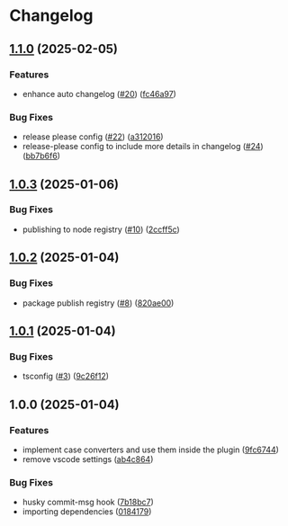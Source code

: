 # Changelog

## [1.1.0](https://github.com/muhammedkamel/mongoose-collection-naming-plugin/compare/v1.0.3...v1.1.0) (2025-02-05)


### Features

* enhance auto changelog ([#20](https://github.com/muhammedkamel/mongoose-collection-naming-plugin/issues/20)) ([fc46a97](https://github.com/muhammedkamel/mongoose-collection-naming-plugin/commit/fc46a977c263d0a4d8e7b1f23d494da109f80b71))


### Bug Fixes

* release please config ([#22](https://github.com/muhammedkamel/mongoose-collection-naming-plugin/issues/22)) ([a312016](https://github.com/muhammedkamel/mongoose-collection-naming-plugin/commit/a312016075b6a02b94a19027ec4a6768074ecab6))
* release-please config to include more details in changelog ([#24](https://github.com/muhammedkamel/mongoose-collection-naming-plugin/issues/24)) ([bb7b6f6](https://github.com/muhammedkamel/mongoose-collection-naming-plugin/commit/bb7b6f646038237ad82e3744444f17a0c3e227cd))

## [1.0.3](https://github.com/muhammedkamel/mongoose-collection-naming-plugin/compare/v1.0.2...v1.0.3) (2025-01-06)


### Bug Fixes

* publishing to node registry ([#10](https://github.com/muhammedkamel/mongoose-collection-naming-plugin/issues/10)) ([2ccff5c](https://github.com/muhammedkamel/mongoose-collection-naming-plugin/commit/2ccff5cfe95ef2cde616b5ace0d2e685ced5293e))

## [1.0.2](https://github.com/muhammedkamel/mongoose-collection-naming-plugin/compare/v1.0.1...v1.0.2) (2025-01-04)


### Bug Fixes

* package publish registry ([#8](https://github.com/muhammedkamel/mongoose-collection-naming-plugin/issues/8)) ([820ae00](https://github.com/muhammedkamel/mongoose-collection-naming-plugin/commit/820ae0067fd38403f37f1aecaf421c99da5af0d7))

## [1.0.1](https://github.com/muhammedkamel/mongoose-collection-naming-plugin/compare/v1.0.0...v1.0.1) (2025-01-04)


### Bug Fixes

* tsconfig ([#3](https://github.com/muhammedkamel/mongoose-collection-naming-plugin/issues/3)) ([9c26f12](https://github.com/muhammedkamel/mongoose-collection-naming-plugin/commit/9c26f121356cd352eed79fce418dd9fabea977e6))

## 1.0.0 (2025-01-04)


### Features

* implement case converters and use them inside the plugin ([9fc6744](https://github.com/muhammedkamel/mongoose-collection-naming-plugin/commit/9fc67445e83d63a23c0a23b1716cf47947949d8d))
* remove vscode settings ([ab4c864](https://github.com/muhammedkamel/mongoose-collection-naming-plugin/commit/ab4c864f2817a5be8d507b17d0dcfec81c795e54))


### Bug Fixes

* husky commit-msg hook ([7b18bc7](https://github.com/muhammedkamel/mongoose-collection-naming-plugin/commit/7b18bc72cb02bc0ed91457b606a2c5c43356854a))
* importing dependencies ([0184179](https://github.com/muhammedkamel/mongoose-collection-naming-plugin/commit/01841795b124ddf5db3c37fab0180ce0876851a0))
